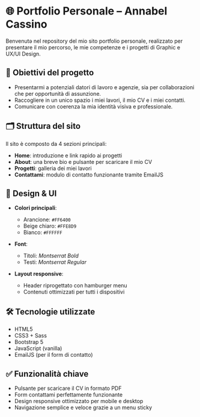 # 🌐 Portfolio Personale – Annabel Cassino

Benvenutə nel repository del mio sito portfolio personale, realizzato per presentare il mio percorso, le mie competenze e i progetti di Graphic e UX/UI Design.

## 📌 Obiettivi del progetto

- Presentarmi a potenziali datori di lavoro e agenzie, sia per collaborazioni che per opportunità di assunzione.
- Raccogliere in un unico spazio i miei lavori, il mio CV e i miei contatti.
- Comunicare con coerenza la mia identità visiva e professionale.

## 🗂 Struttura del sito

Il sito è composto da 4 sezioni principali:

- **Home**: introduzione e link rapido ai progetti
- **About**: una breve bio e pulsante per scaricare il mio CV
- **Progetti**: galleria dei miei lavori
- **Contattami**: modulo di contatto funzionante tramite EmailJS

## 🎨 Design & UI

- **Colori principali**:  
  - Arancione: `#FF6400`  
  - Beige chiaro: `#FFE8D9`  
  - Bianco: `#FFFFFF`

- **Font**:  
  - Titoli: *Montserrat Bold*  
  - Testi: *Montserrat Regular*

- **Layout responsive**:  
  - Header riprogettato con hamburger menu  
  - Contenuti ottimizzati per tutti i dispositivi

## 🛠 Tecnologie utilizzate

- HTML5
- CSS3 + Sass
- Bootstrap 5
- JavaScript (vanilla)
- EmailJS (per il form di contatto)

## ✅ Funzionalità chiave

- Pulsante per scaricare il CV in formato PDF
- Form contattami perfettamente funzionante
- Design responsive ottimizzato per mobile e desktop
- Navigazione semplice e veloce grazie a un menu sticky
